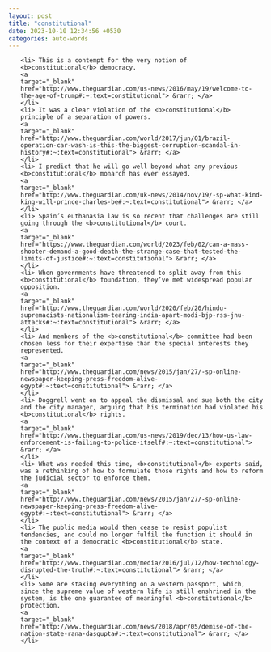 ```yaml
---
layout: post
title: "constitutional"
date: 2023-10-10 12:34:56 +0530
categories: auto-words
---
```

<ol>

    <li> This is a contempt for the very notion of <b>constitutional</b> democracy.
    <a 
    target="_blank" 
    href="http://www.theguardian.com/us-news/2016/may/19/welcome-to-the-age-of-trump#:~:text=constitutional"> &rarr; </a>
    </li>
    <li> It was a clear violation of the <b>constitutional</b> principle of a separation of powers.
    <a 
    target="_blank" 
    href="http://www.theguardian.com/world/2017/jun/01/brazil-operation-car-wash-is-this-the-biggest-corruption-scandal-in-history#:~:text=constitutional"> &rarr; </a>
    </li>
    <li> I predict that he will go well beyond what any previous <b>constitutional</b> monarch has ever essayed.
    <a 
    target="_blank" 
    href="http://www.theguardian.com/uk-news/2014/nov/19/-sp-what-kind-king-will-prince-charles-be#:~:text=constitutional"> &rarr; </a>
    </li>
    <li> Spain’s euthanasia law is so recent that challenges are still going through the <b>constitutional</b> court.
    <a 
    target="_blank" 
    href="https://www.theguardian.com/world/2023/feb/02/can-a-mass-shooter-demand-a-good-death-the-strange-case-that-tested-the-limits-of-justice#:~:text=constitutional"> &rarr; </a>
    </li>
    <li> When governments have threatened to split away from this <b>constitutional</b> foundation, they’ve met widespread popular opposition.
    <a 
    target="_blank" 
    href="http://www.theguardian.com/world/2020/feb/20/hindu-supremacists-nationalism-tearing-india-apart-modi-bjp-rss-jnu-attacks#:~:text=constitutional"> &rarr; </a>
    </li>
    <li> And members of the <b>constitutional</b> committee had been chosen less for their expertise than the special interests they represented.
    <a 
    target="_blank" 
    href="http://www.theguardian.com/news/2015/jan/27/-sp-online-newspaper-keeping-press-freedom-alive-egypt#:~:text=constitutional"> &rarr; </a>
    </li>
    <li> Doggrell went on to appeal the dismissal and sue both the city and the city manager, arguing that his termination had violated his <b>constitutional</b> rights.
    <a 
    target="_blank" 
    href="http://www.theguardian.com/us-news/2019/dec/13/how-us-law-enforcement-is-failing-to-police-itself#:~:text=constitutional"> &rarr; </a>
    </li>
    <li> What was needed this time, <b>constitutional</b> experts said, was a rethinking of how to formulate those rights and how to reform the judicial sector to enforce them.
    <a 
    target="_blank" 
    href="http://www.theguardian.com/news/2015/jan/27/-sp-online-newspaper-keeping-press-freedom-alive-egypt#:~:text=constitutional"> &rarr; </a>
    </li>
    <li> The public media would then cease to resist populist tendencies, and could no longer fulfil the function it should in the context of a democratic <b>constitutional</b> state.
    <a 
    target="_blank" 
    href="http://www.theguardian.com/media/2016/jul/12/how-technology-disrupted-the-truth#:~:text=constitutional"> &rarr; </a>
    </li>
    <li> Some are staking everything on a western passport, which, since the supreme value of western life is still enshrined in the system, is the one guarantee of meaningful <b>constitutional</b> protection.
    <a 
    target="_blank" 
    href="http://www.theguardian.com/news/2018/apr/05/demise-of-the-nation-state-rana-dasgupta#:~:text=constitutional"> &rarr; </a>
    </li>